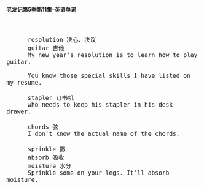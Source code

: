 #### 老友记第5季第11集-英语单词

<div style="font-size: 18px">
<br />

```
      resolution 决心、决议
      guitar 吉他
      My new year's resolution is to learn how to play guitar.

      You know those special skills I have listed on my resume.

      stapler 订书机
      who needs to keep his stapler in his desk drawer.

      chords 弦
      I don't know the actual name of the chords.

      sprinkle 撒
      absorb 吸收
      moisture 水分
      Sprinkle some on your legs. It'll absorb moisture.


```
<br />
</div>
